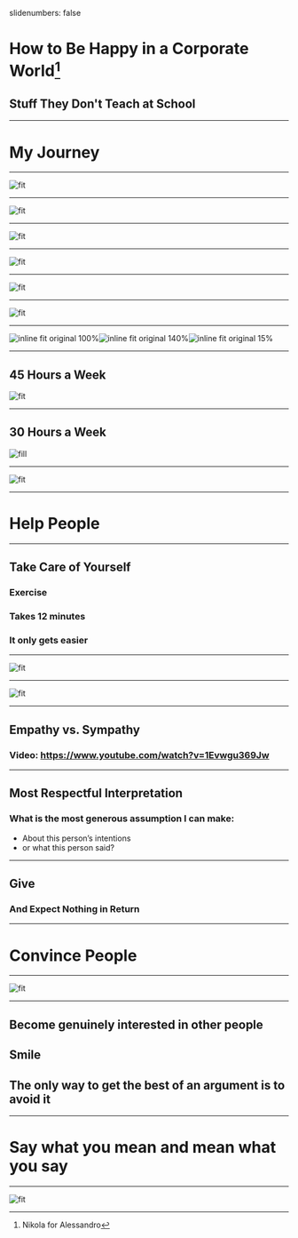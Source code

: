 slidenumbers: false

# How to Be Happy in a Corporate World[^1]
## Stuff They Don't Teach at School
[^1]: Nikola for Alessandro 

---

# My Journey

---

![fit](turbo-pascal.gif)

---

![fit](turbo-vision.jpg)

---

![fit](delphi.png)

---

![fit](visual-j++.jpg)

---

![fit](dot-net.jpg)

---

![fit](tibco-bw.png)

---

![inline fit original 100%](scala.png)![inline fit original 140%](baker-logo.png)![inline fit original 15%](elm.png)

---
## 45 Hours a Week
![fit](IntelliJ.png)

---
## 30 Hours a Week
![fill](jessica-rockowitz-5NLCaz2wJXE-unsplash.jpg)

---

![fit](bekir.png)

---

# Help People

---

## Take Care of Yourself
### Exercise
### Takes 12 minutes
### It only gets easier

---

![fit](daily-dozen.jpeg)

---

![fit](seven-minute.jpg)

---

## Empathy vs. Sympathy
### Video: https://www.youtube.com/watch?v=1Evwgu369Jw

---

## Most Respectful Interpretation
### What is the most generous assumption I can make:
- About this person’s intentions
- or what this person said?

---

## Give
### And Expect Nothing in Return

---

# Convince People

---

![fit](dale-carnegie.jpeg)

---

## Become genuinely interested in other people
## Smile
## The only way to get the best of an argument is to avoid it

---

# Say what you mean and mean what you say

---

![fit](elkedagrekenen.nl.png)